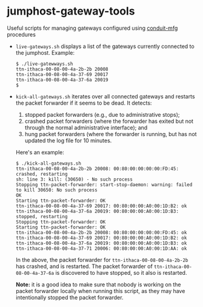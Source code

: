# jumphost-gateway-tools

Useful scripts for managing gateways configured using [conduit-mfg](https://github.com/terrillmoore/conduit-mfg) procedures

* `live-gateways.sh` displays a list of the gateways currently connected to the jumphost. Example:
   ```console
   $ ./live-gatewways.sh
   ttn-ithaca-00-08-00-4a-2b-2b	20008
   ttn-ithaca-00-08-00-4a-37-69	20017
   ttn-ithaca-00-08-00-4a-37-6a	20019
   $
   ```
   
* `kick-all-gateways.sh` iterates over all connected gateways and restarts the packet forwarder if it seems to be dead. It detects:
    1. stopped packet forwarders (e.g., due to administrative stops); 
    2. crashed packet forwarders (where the forwarder has exited but not through the normal administrative interface); and
    3. hung packet forwarders (where the forwarder is running, but has not updated the log file for 10 minutes.
    
   Here's an example:
   ```console
   $ ./kick-all-gateways.sh 
   ttn-ithaca-00-08-00-4a-2b-2b 20008: 00:80:00:00:00:00:FD:45: crashed, restarting
   sh: line 3: kill: (30650) - No such process
   Stopping ttn-packet-forwarder: start-stop-daemon: warning: failed to kill 30650: No such process
   OK
   Starting ttn-packet-forwarder: OK
   ttn-ithaca-00-08-00-4a-37-69 20017: 00:80:00:00:A0:00:1D:B2: ok
   ttn-ithaca-00-08-00-4a-37-6a 20019: 00:80:00:00:A0:00:1D:B3: stopped, restarting
   Stopping ttn-packet-forwarder: OK
   Starting ttn-packet-forwarder: OK
   ttn-ithaca-00-08-00-4a-2b-2b 20008: 00:80:00:00:00:00:FD:45: ok
   ttn-ithaca-00-08-00-4a-37-69 20017: 00:80:00:00:A0:00:1D:B2: ok
   ttn-ithaca-00-08-00-4a-37-6a 20019: 00:80:00:00:A0:00:1D:B3: ok
   ttn-ithaca-00-08-00-4a-37-71 20006: 00:80:00:00:A0:00:1D:AA: ok
   ```

   In the above, the packet forwarder for `ttn-ithaca-00-08-00-4a-2b-2b` has crashed, and is restarted. The packet forwarder of `ttn-ithaca-00-08-00-4a-37-6a` is discovered to have stopped, so it also is restarted.
   
   **Note:** it is a good idea to make sure that nobody is working on the packet forwarder locally when running this script, as they may have intentionally stopped the packet forwarder.
